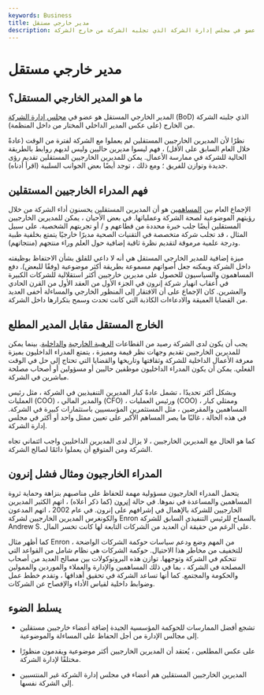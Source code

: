 ```yaml
---
keywords: Business
title: مدير خارجي مستقل
description: المدير الخارجي المستقل هو عضو في مجلس إدارة الشركة الذي تجلبه الشركة من خارج الشركة.
---
```


# مدير خارجي مستقل
## ما هو المدير الخارجي المستقل؟

المدير الخارجي المستقل هو عضو في [مجلس إدارة الشركة](/boardoftrustees) (BoD) الذي جلبته الشركة من الخارج (على عكس المدير الداخلي المختار من داخل المنظمة).

نظرًا لأن المديرين الخارجيين المستقلين لم يعملوا مع الشركة لفترة من الوقت (عادةً خلال العام السابق على الأقل) ، فهم ليسوا مديرين حاليين وليس لديهم روابط بالطريقة الحالية للشركة في ممارسة الأعمال. يمكن للمديرين الخارجيين المستقلين تقديم رؤى جديدة وتوازن للفريق ؛ ومع ذلك ، توجد أيضًا بعض الجوانب السلبية (اقرأ أدناه).

## فهم المدراء الخارجيين المستقلين

الإجماع العام بين [المساهمين](/shareholder) هو أن المديرين المستقلين يحسنون أداء الشركة من خلال رؤيتهم الموضوعية لصحة الشركة وعملياتها. في بعض الأحيان ، يمكن للمديرين الخارجيين المستقلين أيضًا جلب خبرة محددة من قطاعهم و / أو تجربتهم الشخصية. على سبيل المثال ، قد تجلب شركة متخصصة في التقنيات الصحية مديرًا خارجيًا يتمتع بخلفية طبية ودرجة علمية مرموقة لتقديم نظرة ثاقبة إضافية حول العلم وراء منتجهم (منتجاتهم).

ميزة إضافية للمدير الخارجي المستقل هي أنه لا داعي للقلق بشأن الاحتفاظ بوظيفته داخل الشركة ويمكنه جعل أصواتهم مسموعة بطريقة أكثر موضوعية (وفقًا للبعض). دفع المساهمون والسياسيون للحصول على مديرين خارجيين أكثر استقلالية للشركات الكبيرة في أعقاب انهيار شركة إنرون في الجزء الأول من العقد الأول من القرن الحادي والعشرين. كان الإجماع على أن الافتقار إلى المنظور الخارجي والمساءلة أخفى العديد من القضايا العميقة والادعاءات الكاذبة التي كانت تحدث وسمح بتكرارها داخل الشركة.

## الخارج المستقل مقابل المدير المطلع

يجب أن يكون لدى الشركة رصيد من القطاعات [الرهيبة الخارجية](/insidedirector) [والداخلية](/insidedirector). بينما يمكن للمديرين الخارجيين تقديم وجهات نظر قيمة ومميزة ، يتمتع المدراء الداخليون بميزة معرفة الأعمال الداخلية للشركة وثقافتها وتاريخها والقضايا التي تحتاج إلى حل في الوقت الفعلي. يمكن أن يكون المدراء الداخليون موظفين حاليين أو مسؤولين أو أصحاب مصلحة مباشرين في الشركة.

وبشكل أكثر تحديدًا ، تشمل عادةً كبار المديرين التنفيذيين في الشركة ، مثل رئيس العمليات (COO) ، والمدير المالي (CFO) ، ورئيس العمليات (COO) ، وممثلي كبار المساهمين والمقرضين ، مثل المستثمرين المؤسسيين باستثمارات كبيرة في الشركة. في هذه الحالة ، غالبًا ما يصر المساهم الأكبر على تعيين ممثل واحد أو أكثر في مجلس إدارة الشركة.

كما هو الحال مع المديرين الخارجيين ، لا يزال لدى المديرين الداخليين واجب ائتماني تجاه الشركة ومن المتوقع أن يعملوا دائمًا لصالح الشركة.

## المدراء الخارجيون ومثال فشل إنرون

يتحمل المدراء الخارجيون مسؤولية مهمة للحفاظ على مناصبهم بنزاهة وحماية ثروة المساهمين والمساعدة في نموها. في حالة [إنرون](/enron) (كما ذكر أعلاه) ، اتهم الكثير المديرين الخارجيين للشركة بالإهمال في إشرافهم على إنرون. في عام 2002 ، اتهم المدعون والكونغرس المديرين الخارجيين لشركة Enron بالسماح للرئيس التنفيذي السابق للشركة Andrew S. على الرغم من حقيقة أن العديد من الشركات التابعة لها كانت تخسر المال.

كما أظهر مثال Enron ، من المهم وضع ودعم سياسات حوكمة الشركات الواضحة للتخفيف من مخاطر هذا الاحتيال. حوكمة الشركات هي نظام شامل من القواعد التي تتحكم في الشركة وتوجهها. توازن هذه البروتوكولات بين مصالح العديد من أصحاب المصلحة في الشركة ، بما في ذلك المساهمين والإدارة والعملاء والموردين والممولين والحكومة والمجتمع. كما أنها تساعد الشركة في تحقيق أهدافها ، وتقدم خطط عمل وضوابط داخلية لقياس الأداء والإفصاح عن الشركات.

## يسلط الضوء

- تشجع أفضل الممارسات للحوكمة المؤسسية الجيدة إضافة أعضاء خارجيين مستقلين إلى مجالس الإدارة من أجل الحفاظ على المساءلة والموضوعية.

- على عكس المطلعين ، يُعتقد أن المديرين الخارجيين أكثر موضوعية ويقدمون منظورًا مختلفًا لإدارة الشركة.

- المديرين الخارجيين المستقلين هم أعضاء في مجلس إدارة الشركة غير المنتسبين إلى الشركة نفسها.

